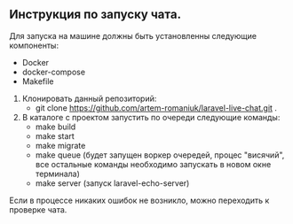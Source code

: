 ## Инструкция по запуску чата.

Для запуска на машине должны быть установленны следующие компоненты:
- Docker
- docker-compose
- Makefile

1. Клонировать данный репозиторий:
    - git clone https://github.com/artem-romaniuk/laravel-live-chat.git .
2. В каталоге с проектом запустить по очереди следующие команды:
    - make build
    - make start
    - make migrate
    - make queue (будет запущен воркер очередей, процес "висячий", все остальные команды необходимо запускать в новом окне терминала)
    - make server (запуск laravel-echo-server)
    
Если в процессе никаких ошибок не возникло, можно переходить к проверке чата.

